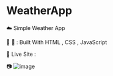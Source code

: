 # WeatherApp
:cloud: Simple Weather App

:hammer: :wrench: : Built With HTML , CSS , JavaScript

:pushpin: Live Site : 

:camera:  ![image](https://user-images.githubusercontent.com/78031810/115618531-a6520a80-a314-11eb-9cfe-c0c5dc862c40.png)


